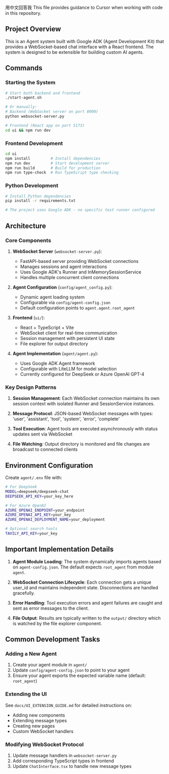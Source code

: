 用中文回答我
This file provides guidance to Cursor when working with code in this repository.

## Project Overview

This is an Agent system built with Google ADK (Agent Development Kit) that provides a WebSocket-based chat interface with a React frontend. The system is designed to be extensible for building custom AI agents.

## Commands

### Starting the System
```bash
# Start both backend and frontend
./start-agent.sh

# Or manually:
# Backend (WebSocket server on port 8000)
python websocket-server.py

# Frontend (React app on port 5173)
cd ui && npm run dev
```

### Frontend Development
```bash
cd ui
npm install         # Install dependencies
npm run dev         # Start development server
npm run build       # Build for production
npm run type-check  # Run TypeScript type checking
```

### Python Development
```bash
# Install Python dependencies
pip install -r requirements.txt

# The project uses Google ADK - no specific test runner configured
```

## Architecture

### Core Components

1. **WebSocket Server** (`websocket-server.py`):
   - FastAPI-based server providing WebSocket connections
   - Manages sessions and agent interactions
   - Uses Google ADK's Runner and InMemorySessionService
   - Handles multiple concurrent client connections

2. **Agent Configuration** (`config/agent_config.py`):
   - Dynamic agent loading system
   - Configurable via `config/agent-config.json`
   - Default configuration points to `agent.agent.root_agent`

3. **Frontend** (`ui/`):
   - React + TypeScript + Vite
   - WebSocket client for real-time communication
   - Session management with persistent UI state
   - File explorer for output directory

4. **Agent Implementation** (`agent/agent.py`):
   - Uses Google ADK Agent framework
   - Configurable with LiteLLM for model selection
   - Currently configured for DeepSeek or Azure OpenAI GPT-4

### Key Design Patterns

1. **Session Management**: Each WebSocket connection maintains its own session context with isolated Runner and SessionService instances.

2. **Message Protocol**: JSON-based WebSocket messages with types: 'user', 'assistant', 'tool', 'system', 'error', 'complete'

3. **Tool Execution**: Agent tools are executed asynchronously with status updates sent via WebSocket

4. **File Watching**: Output directory is monitored and file changes are broadcast to connected clients

## Environment Configuration

Create `agent/.env` file with:
```bash
# For DeepSeek
MODEL=deepseek/deepseek-chat
DEEPSEEK_API_KEY=your_key_here

# For Azure OpenAI
AZURE_OPENAI_ENDPOINT=your_endpoint
AZURE_OPENAI_API_KEY=your_key
AZURE_OPENAI_DEPLOYMENT_NAME=your_deployment

# Optional search tools
TAVILY_API_KEY=your_key
```

## Important Implementation Details

1. **Agent Module Loading**: The system dynamically imports agents based on `agent-config.json`. The default expects `root_agent` from module `agent`.

2. **WebSocket Connection Lifecycle**: Each connection gets a unique user_id and maintains independent state. Disconnections are handled gracefully.

3. **Error Handling**: Tool execution errors and agent failures are caught and sent as error messages to the client.

4. **File Output**: Results are typically written to the `output/` directory which is watched by the file explorer component.

## Common Development Tasks

### Adding a New Agent
1. Create your agent module in `agent/`
2. Update `config/agent-config.json` to point to your agent
3. Ensure your agent exports the expected variable name (default: `root_agent`)

### Extending the UI
See `docs/UI_EXTENSION_GUIDE.md` for detailed instructions on:
- Adding new components
- Extending message types
- Creating new pages
- Custom WebSocket handlers

### Modifying WebSocket Protocol
1. Update message handlers in `websocket-server.py`
2. Add corresponding TypeScript types in frontend
3. Update `ChatInterface.tsx` to handle new message types